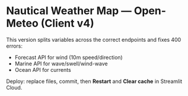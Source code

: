 # Nautical Weather Map — Open-Meteo (Client v4)

This version splits variables across the correct endpoints and fixes 400 errors:
- Forecast API for wind (10m speed/direction)
- Marine API for wave/swell/wind-wave
- Ocean API for currents

Deploy: replace files, commit, then **Restart** and **Clear cache** in Streamlit Cloud.

